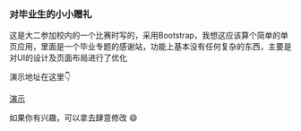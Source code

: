 ### 对毕业生的小小赠礼

这是大二参加校内的一个比赛时写的，采用Bootstrap，我想这应该算个简单的单页应用，里面是一个毕业专题的感谢站，功能上基本没有任何复杂的东西，主要是对UI的设计及页面布局进行了优化

演示地址在这里:point_down:

[演示](https://htmlpreview.github.io/?https://github.com/Kelier/SingleWeb/blob/master/Thanks/index.html)

如果你有兴趣，可以拿去肆意修改 :smile:
